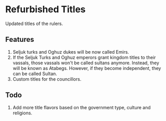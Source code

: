 # Refurbished Titles

Updated titles of the rulers.

## Features

1. Seljuk turks and Oghuz dukes will be now called Emirs.
2. If the Seljuk Turks and Oghuz emperors grant kingdom titles to their vassals, those vassals won't be called sultans anymore. Instead, they will be known as Atabegs. However, if they become independent, they can be called Sultan.
3. Custom titles for the councillors.

## Todo

1. Add more title flavors based on the government type, culture and religions.
